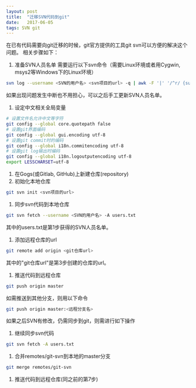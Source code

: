 ```yaml
---
layout: post
title:  "迁移SVN代码到git"
date:   2017-06-05
tags: SVN git
---
```

在已有代码需要向git迁移的时候，git官方提供的工具git svn可以方便的解决这个问题。
相关步骤如下：
1. 准备SVN人员名单
需要运行以下svn命令（需要Linux环境或者用Cygwin, msys2等Windows下的Linux环境）
```bash
svn log --username <SVN的用户名> <svn项目的url> -q | awk -F '|' '/^r/ {sub("^ ", "", $2); sub(" $", "", $2); print $2" = "$2" <"$2"@cloudwalk.cn>"}' | sort -u > users.txt
```
如果出现问题发生中断也不用担心，可以之后手工更新SVN人员名单。
1. 设定中文相关全局变量
```bash
# 设置文件名允许中文等字符
git config --global core.quotepath false
# 设置git界面编码
git config --global gui.encoding utf-8
# 设置git commit时的编码  
git config --global i18n.commitencoding utf-8
# 设置git log输出时编码  
git config --global i18n.logoutputencoding utf-8
export LESSCHARSET=utf-8
```
1. 在Gogs(或Gitlab, GitHub)上新建仓库(repository)
1. 初始化本地仓库
```bash
git svn init <svn项目的url>
```
1. 同步svn代码到本地仓库
```bash
git svn fetch --username <SVN的用户名> -A users.txt
```
其中的users.txt是第1步获得的SVN人员名单。
1. 添加远程仓库的url
```bash
git remote add origin <git仓库url>
```
其中的"git仓库url"是第3步创建的仓库的url。
1. 推送代码到远程仓库
```bash
git push origin master
```
如需推送到其他分支，则用以下命令
```bash
git push origin master:<远程分支名>
```

如果之后SVN有修改，仍需同步到git，则需进行如下操作
1. 继续同步svn代码
```bash
git svn fetch -A users.txt
```
1. 合并remotes/git-svn到本地的master分支
```bash
git merge remotes/git-svn
```
1. 推送代码到远程仓库(同之前的第7步)